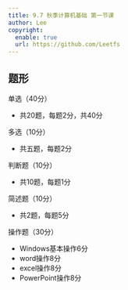 ```yaml
---
title: 9.7 秋季计算机基础 第一节课
author: Lee
copyright:
  enable: true
  url: https://github.com/Leetfs
---
```


## 题形

单选（40分）
- 共20题，每题2分，共40分

多选（10分）
- 共五题，每题2分

判断题（10分）
- 共10题，每题1分

简述题（10分）
- 共2题，每题5分

操作题（30分）
- Windows基本操作6分
- word操作8分
- excel操作8分
- PowerPoint操作8分
